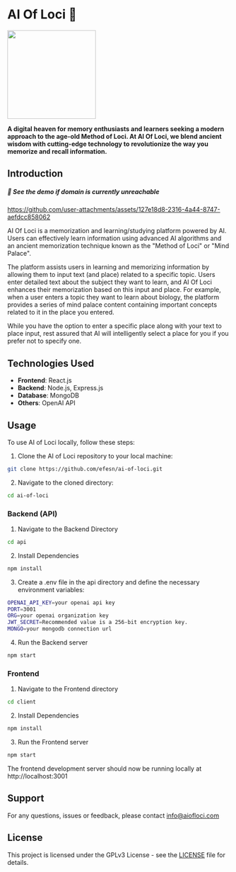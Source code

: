 ﻿# AI Of Loci 🧠
[comment]: <img src="https://github.com/efesn/ai-of-loci/assets/122704426/a6b67f96-805f-4d80-a2db-f4625ae1469c" width="430">

<img src="https://github.com/efesn/ai-of-loci/assets/122704426/a8d05f6e-a925-417a-ad7b-3eafb3e9ba3f" width="200">



__A digital heaven for memory enthusiasts and learners seeking a modern approach to the age-old Method of Loci. At AI Of Loci, we blend ancient wisdom with cutting-edge technology to revolutionize the way you memorize and recall information.__

## Introduction
#####  🎥 *See the demo if domain is currently unreachable*
https://github.com/user-attachments/assets/127e18d8-2316-4a44-8747-aefdcc858062

AI Of Loci is a memorization and learning/studying platform powered by AI. Users can effectively learn information using advanced AI algorithms and an ancient memorization technique known as the "Method of Loci" or "Mind Palace".

The platform assists users in learning and memorizing information by allowing them to input text (and place) related to a specific topic. Users enter detailed text about the subject they want to learn, and AI Of Loci enhances their memorization based on this input and place. For example, when a user enters a topic they want to learn about biology, the platform provides a series of mind palace content containing important concepts related to it in the place you entered.

While you have the option to enter a specific place along with your text to place input, rest assured that AI will intelligently select a place for you if you prefer not to specify one.

## Technologies Used

- **Frontend**: React.js
- **Backend**: Node.js, Express.js
- **Database**: MongoDB
- **Others**: OpenAI API

## Usage

To use AI of Loci locally, follow these steps:

1. Clone the AI of Loci repository to your local machine:

```bash
git clone https://github.com/efesn/ai-of-loci.git
```

2. Navigate to the cloned directory:
```bash
cd ai-of-loci
```

### Backend (API)

1. Navigate to the Backend Directory

```bash
cd api
```

2. Install Dependencies

```bash
npm install
```

3. Create a .env file in the api directory and define the necessary environment variables:

```bash
OPENAI_API_KEY=your openai api key
PORT=3001
ORG=your openai organization key
JWT_SECRET=Recommended value is a 256-bit encryption key.
MONGO=your mongodb connection url
```

4. Run the Backend server

```bash
npm start
```

### Frontend

1. Navigate to the Frontend directory
```bash
cd client
```

2. Install Dependencies

```bash
npm install
```

3. Run the Frontend server

```bash
npm start
```

The frontend development server should now be running locally at http://localhost:3001


## Support

For any questions, issues or feedback, please contact info@aiofloci.com

## License

This project is licensed under the GPLv3 License - see the [LICENSE](LICENSE) file for details.


